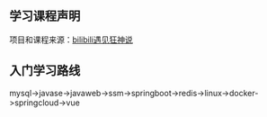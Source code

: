 ## 学习课程声明

项目和课程来源：[bilibili遇见狂神说](https://space.bilibili.com/95256449/)


## 入门学习路线
mysql->javase->javaweb->ssm->springboot->redis->linux->docker->springcloud->vue
